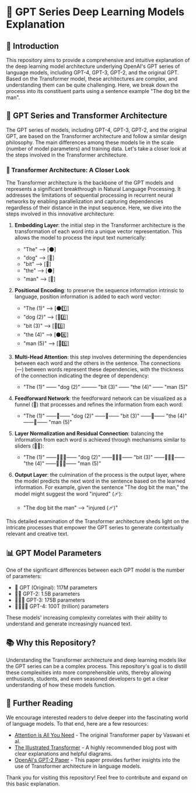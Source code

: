 # 🤖 GPT Series Deep Learning Models Explanation

## 🎯 Introduction

This repository aims to provide a comprehensive and intuitive explanation of the deep learning model architecture underlying OpenAI's GPT series of language models, including GPT-4, GPT-3, GPT-2, and the original GPT. Based on the Transformer model, these architectures are complex, and understanding them can be quite challenging. Here, we break down the process into its constituent parts using a sentence example "The dog bit the man".

## 🚀 GPT Series and Transformer Architecture

The GPT series of models, including GPT-4, GPT-3, GPT-2, and the original GPT, are based on the Transformer architecture and follow a similar design philosophy. The main differences among these models lie in the scale (number of model parameters) and training data. Let's take a closer look at the steps involved in the Transformer architecture.

### 🧩 Transformer Architecture: A Closer Look

The Transformer architecture is the backbone of the GPT models and represents a significant breakthrough in Natural Language Processing. It addresses the limitations of sequential processing in recurrent neural networks by enabling parallelization and capturing dependencies regardless of their distance in the input sequence. Here, we dive into the steps involved in this innovative architecture:

1. **Embedding Layer**: the initial step in the Transformer architecture is the transformation of each word into a unique vector representation. This allows the model to process the input text numerically:
    - "The" --> [⚫]
    - "dog" --> [🐶]
    - "bit" --> [🦷]
    - "the" --> [⚫]
    - "man" --> [👨]

2. **Positional Encoding**: to preserve the sequence information intrinsic to language, position information is added to each word vector:
    - "The (1)" --> [⚫1️⃣]
    - "dog (2)" --> [🐶2️⃣]
    - "bit (3)" --> [🦷3️⃣]
    - "the (4)" --> [⚫4️⃣]
    - "man (5)" --> [👨5️⃣]

3. **Multi-Head Attention**: this step involves determining the dependencies between each word and the others in the sentence. The connections (—) between words represent these dependencies, with the thickness of the connection indicating the degree of dependency:
    - "The (1)" —— "dog (2)" ——— "bit (3)" —— "the (4)" —— "man (5)"

4. **Feedforward Network**: the feedforward network can be visualized as a funnel (🔽) that processes and refines the information from each word:
    - "The (1)" ——🔽—— "dog (2)" ——🔽—— "bit (3)" ——🔽—— "the (4)" ——🔽—— "man (5)"

5. **Layer Normalization and Residual Connection**: balancing the information from each word is achieved through mechanisms similar to sliders (🔲🔳):
    - "The (1)" ——🚫🔲🔳—— "dog (2)" ——🔽🔲🔳—— "bit (3)" ——🔽🔲🔳—— "the (4)" ——🔽🔲🔳—— "man (5)"

6. **Output Layer**: the culmination of the process is the output layer, where the model predicts the next word in the sentence based on the learned information. For example, given the sentence "The dog bit the man," the model might suggest the word "injured" (🩹):
    - "The dog bit the man" ——> "injured (🩹)"

This detailed examination of the Transformer architecture sheds light on the intricate processes that empower the GPT series to generate contextually relevant and creative text.

## 📊 GPT Model Parameters

One of the significant differences between each GPT model is the number of parameters:

- 🎈 GPT (Original): 117M parameters
- 🎈🎈 GPT-2: 1.5B parameters
- 🎈🎈🎈 GPT-3: 175B parameters
- 🎈🎈🎈🎈 GPT-4: 100T (trillion) parameters

These models' increasing complexity correlates with their ability to understand and generate increasingly nuanced text.

## 📚 Why this Repository?

Understanding the Transformer architecture and deep learning models like the GPT series can be a complex process. This repository's goal is to distill these complexities into more comprehensible units, thereby allowing enthusiasts, students, and even seasoned developers to get a clear understanding of how these models function.

## 📖 Further Reading

We encourage interested readers to delve deeper into the fascinating world of language models. To that end, here are a few resources:

- [Attention is All You Need](https://arxiv.org/abs/1706.03762) - The original Transformer paper by Vaswani et al.
- [The Illustrated Transformer](http://jalammar.github.io/illustrated-transformer/) - A highly recommended blog post with clear explanations and helpful diagrams.
- [OpenAI's GPT-2 Paper](https://cdn.openai.com/better-language-models/language_models_are_unsupervised_multitask_learners.pdf) - This paper provides further insights into the use of Transformer architecture in language models.

Thank you for visiting this repository! Feel free to contribute and expand on this basic explanation.
